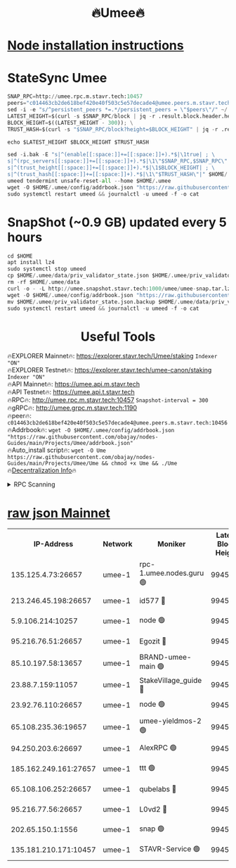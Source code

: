 <h1 align="center"> 🔥Umee🔥</h1>


[Node installation instructions](https://github.com/obajay/nodes-Guides/tree/main/Projects/Umee)
=
# StateSync Umee
```python
SNAP_RPC=http://umee.rpc.m.stavr.tech:10457
peers="c014463cb2de618bef420e40f503c5e57decade4@umee.peers.m.stavr.tech:10456"
sed -i -e "s/^persistent_peers *=.*/persistent_peers = \"$peers\"/" ~/.umee/config/config.toml
LATEST_HEIGHT=$(curl -s $SNAP_RPC/block | jq -r .result.block.header.height); \
BLOCK_HEIGHT=$((LATEST_HEIGHT - 300)); \
TRUST_HASH=$(curl -s "$SNAP_RPC/block?height=$BLOCK_HEIGHT" | jq -r .result.block_id.hash)

echo $LATEST_HEIGHT $BLOCK_HEIGHT $TRUST_HASH

sed -i.bak -E "s|^(enable[[:space:]]+=[[:space:]]+).*$|\1true| ; \
s|^(rpc_servers[[:space:]]+=[[:space:]]+).*$|\1\"$SNAP_RPC,$SNAP_RPC\"| ; \
s|^(trust_height[[:space:]]+=[[:space:]]+).*$|\1$BLOCK_HEIGHT| ; \
s|^(trust_hash[[:space:]]+=[[:space:]]+).*$|\1\"$TRUST_HASH\"|" $HOME/.umee/config/config.toml
umeed tendermint unsafe-reset-all --home $HOME/.umee
wget -O $HOME/.umee/config/addrbook.json "https://raw.githubusercontent.com/obajay/nodes-Guides/main/Projects/Umee/addrbook.json"
sudo systemctl restart umeed && journalctl -u umeed -f -o cat
```
# SnapShot (~0.9 GB) updated every 5 hours
```python
cd $HOME
apt install lz4
sudo systemctl stop umeed
cp $HOME/.umee/data/priv_validator_state.json $HOME/.umee/priv_validator_state.json.backup
rm -rf $HOME/.umee/data
curl -o - -L http://umee.snapshot.stavr.tech:1000/umee/umee-snap.tar.lz4 | lz4 -c -d - | tar -x -C $HOME/.umee --strip-components 2
wget -O $HOME/.umee/config/addrbook.json "https://raw.githubusercontent.com/obajay/nodes-Guides/main/Projects/Umee/addrbook.json"
mv $HOME/.umee/priv_validator_state.json.backup $HOME/.umee/data/priv_validator_state.json
sudo systemctl restart umeed && journalctl -u umeed -f -o cat
```
 <h1 align="center"> Useful Tools</h1>

🔥EXPLORER Mainnet🔥:      https://explorer.stavr.tech/Umee/staking             `Indexer "ON"` \
🔥EXPLORER Testnet🔥:        https://explorer.stavr.tech/umee-canon/staking      `Indexer "ON"` \
🔥API Mainnet🔥:                   https://umee.api.m.stavr.tech \
🔥API Testnet🔥:                     https://umee.api.t.stavr.tech \
🔥RPC🔥:                                   http://umee.rpc.m.stavr.tech:10457                     `Snapshot-interval = 300` \
🔥gRPC🔥:                              http://umee.grpc.m.stavr.tech:1190 \
🔥peer🔥:                     `c014463cb2de618bef420e40f503c5e57decade4@umee.peers.m.stavr.tech:10456` \
🔥Addrbook🔥:    ```wget -O $HOME/.umee/config/addrbook.json "https://raw.githubusercontent.com/obajay/nodes-Guides/main/Projects/Umee/addrbook.json"``` \
🔥Auto_install script🔥: ```wget -O Ume https://raw.githubusercontent.com/obajay/nodes-Guides/main/Projects/Umee/Ume && chmod +x Ume && ./Ume``` \
🔥[Decentralization Info](https://github.com/obajay/StateSync-snapshots/tree/main/Projects/Umee/Decentralization)🔥

<details>
<summary>RPC Scanning</summary>

<h2 align="center"> We scan nodes in real time every 4 hours. And we provide the final result of RPC endpoints.
We cannot influence the operation of these nodes in any way. </h2>


```python
If Voting Power is higher than 0 --> then the Node is a validator of the network and may be subject to attack and be a potential threat to the chain.
```
```python
We marked such validators with a red symbol
```

</details>

[raw json Mainnet](https://rpc-check.umeem.stavr.tech/umeem/rpc-umeem-result.json)
=



<table><tr><th>IP-Address</th><th>Network</th><th>Moniker</th><th>Latest Block Height</th><th>Earliest Block Height</th><th>Catching Up</th><th>Tx Index</th><th>Voting Power</th><th>Scan Time</th></tr><tr><td>135.125.4.73:26657</td><td>umee-1</td><td>rpc-1.umee.nodes.guru 🟢</td><td>9945571</td><td>5167386</td><td>False</td><td>on</td><td>0</td><td>2024-01-01T19:08:58.753115301UTC</td></tr><tr><td>213.246.45.198:26657</td><td>umee-1</td><td>id577 🔴</td><td>9945557</td><td>7100001</td><td>False</td><td>on</td><td>35108350</td><td>2024-01-01T19:07:35.368998939UTC</td></tr><tr><td>5.9.106.214:10257</td><td>umee-1</td><td>node 🟢</td><td>9945566</td><td>7942001</td><td>False</td><td>on</td><td>0</td><td>2024-01-01T19:08:29.292349359UTC</td></tr><tr><td>95.216.76.51:26657</td><td>umee-1</td><td>Egozit 🔴</td><td>9945571</td><td>8262001</td><td>False</td><td>off</td><td>38133747</td><td>2024-01-01T19:08:58.290144980UTC</td></tr><tr><td>85.10.197.58:13657</td><td>umee-1</td><td>BRAND-umee-main 🟢</td><td>9945560</td><td>8427832</td><td>False</td><td>on</td><td>0</td><td>2024-01-01T19:07:52.322944334UTC</td></tr><tr><td>23.88.7.159:11057</td><td>umee-1</td><td>StakeVillage_guide 🔴</td><td>9945565</td><td>9137726</td><td>False</td><td>on</td><td>1413325</td><td>2024-01-01T19:08:21.861089174UTC</td></tr><tr><td>23.92.76.110:26657</td><td>umee-1</td><td>node 🟢</td><td>9945577</td><td>9468001</td><td>False</td><td>on</td><td>0</td><td>2024-01-01T19:09:35.166521619UTC</td></tr><tr><td>65.108.235.36:19657</td><td>umee-1</td><td>umee-yieldmos-2 🟢</td><td>9945549</td><td>9575548</td><td>False</td><td>on</td><td>0</td><td>2024-01-01T19:06:49.946519343UTC</td></tr><tr><td>94.250.203.6:26697</td><td>umee-1</td><td>AlexRPC 🟢</td><td>9945559</td><td>9722001</td><td>False</td><td>on</td><td>0</td><td>2024-01-01T19:07:47.970370241UTC</td></tr><tr><td>185.162.249.161:27657</td><td>umee-1</td><td>ttt 🟢</td><td>9945564</td><td>9733423</td><td>False</td><td>on</td><td>0</td><td>2024-01-01T19:08:17.529332646UTC</td></tr><tr><td>65.108.106.252:26657</td><td>umee-1</td><td>qubelabs 🔴</td><td>9945560</td><td>9761001</td><td>False</td><td>on</td><td>36613968</td><td>2024-01-01T19:07:52.665423896UTC</td></tr><tr><td>95.216.77.56:26657</td><td>umee-1</td><td>L0vd2 🔴</td><td>9945574</td><td>9845574</td><td>False</td><td>off</td><td>37271595</td><td>2024-01-01T19:09:15.889387710UTC</td></tr><tr><td>202.65.150.1:1556</td><td>umee-1</td><td>snap 🟢</td><td>9945565</td><td>9941171</td><td>False</td><td>on</td><td>0</td><td>2024-01-01T19:08:26.939179964UTC</td></tr><tr><td>135.181.210.171:10457</td><td>umee-1</td><td>STAVR-Service 🟢</td><td>9945572</td><td>9943001</td><td>False</td><td>on</td><td>0</td><td>2024-01-01T19:09:05.334419282UTC</td></tr></table>
